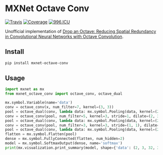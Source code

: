 # MXNet Octave Conv

[![Travis](https://travis-ci.org/CyberZHG/mxnet-octave-conv.svg)](https://travis-ci.org/CyberZHG/mxnet-octave-conv)
[![Coverage](https://coveralls.io/repos/github/CyberZHG/mxnet-octave-conv/badge.svg?branch=master)](https://coveralls.io/github/CyberZHG/mxnet-octave-conv)
[![996.ICU](https://img.shields.io/badge/license-Anti%20996-blue.svg)](https://996.icu) 

Unofficial implementation of [Drop an Octave: Reducing Spatial Redundancy in
Convolutional Neural Networks with Octave Convolution](https://arxiv.org/pdf/1904.05049.pdf).

## Install

```bash
pip install mxnet-octave-conv
```

## Usage

```python
import mxnet as mx
from mxnet_octave_conv import octave_conv, octave_dual

mx.symbol.Variable(name='data')
conv = octave_conv(x, num_filter=7, kernel=(3, 3))
pool = octave_dual(conv, lambda data: mx.symbol.Pooling(data, kernel=(2, 2), stride=(2, 2), pool_type='max'))
conv = octave_conv(pool, num_filter=5, kernel=3, stride=1, dilate=(2, 3), name='Mid')
pool = octave_dual(conv, lambda data: mx.symbol.Pooling(data, kernel=(2, 2), stride=(2, 2), pool_type='max'))
conv = octave_conv(pool, num_filter=3, kernel=3, stride=(1, 1), dilate=1, ratio_out=0.0)
pool = octave_dual(conv, lambda data: mx.symbol.Pooling(data, kernel=(2, 2), stride=(2, 2), pool_type='max'))
flatten = mx.symbol.Flatten(pool)
dense = mx.symbol.FullyConnected(flatten, num_hidden=2)
model = mx.symbol.SoftmaxOutput(dense, name='softmax')
print(mx.visualization.print_summary(model, shape={'data': (2, 3, 32, 32)}))
```
